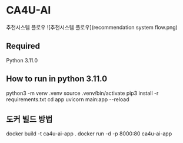 # CA4U-AI
추천시스템 플로우
![추천시스템 플로우](recommendation system flow.png)

## Required

Python 3.11.0

## How to run in python 3.11.0

python3 -m venv .venv
source .venv/bin/activate
pip3 install -r requirements.txt
cd app 
uvicorn main:app --reload

## 도커 빌드 방법
docker build -t ca4u-ai-app .
docker run -d -p 8000:80 ca4u-ai-app

